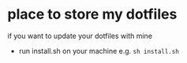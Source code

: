 # place to store my dotfiles
if you want to update your dotfiles with mine
  * run install.sh on your machine e.g. `sh install.sh`
